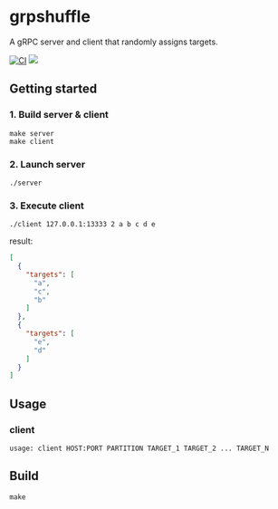 # grpshuffle
A gRPC server and client that randomly assigns targets.

[![CI](https://github.com/korosuke613/grpshuffle/actions/workflows/ci.yaml/badge.svg)](https://github.com/korosuke613/grpshuffle/actions/workflows/ci.yaml)
[![](https://img.shields.io/badge/protocol-doc-blue)](./doc/grpshuffle.md)

## Getting started
### 1. Build server & client
```
make server
make client
```

### 2. Launch server
```
./server
```

### 3. Execute client
```
./client 127.0.0.1:13333 2 a b c d e
```

result: 
```json
[
  {
    "targets": [
      "a",
      "c",
      "b"
    ]
  },
  {
    "targets": [
      "e",
      "d"
    ]
  }
]
```

## Usage

### client
```
usage: client HOST:PORT PARTITION TARGET_1 TARGET_2 ... TARGET_N
```

## Build
```
make
```
